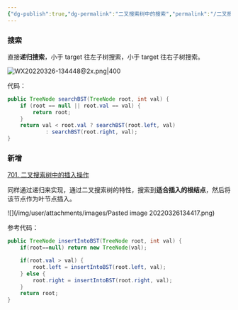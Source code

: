 ```yaml
---
{"dg-publish":true,"dg-permalink":"二叉搜索树中的搜索","permalink":"/二叉搜索树中的搜索/","tags":["树","二叉树","二叉搜索树"]}
---
```



### 搜索

直接**递归搜索**，小于 target 往左子树搜索，小于 target 往右子树搜索。

![WX20220326-134448@2x.png|400](/img/user/attachments/images/WX20220326-134448@2x.png)

代码：

```java
public TreeNode searchBST(TreeNode root, int val) {
    if (root == null || root.val == val) {
		return root;
	}
    return val < root.val ? searchBST(root.left, val) 
            : searchBST(root.right, val);
}
```

### 新增

[701. 二叉搜索树中的插入操作](https://leetcode-cn.com/problems/insert-into-a-binary-search-tree/)

同样通过递归来实现，通过二叉搜索树的特性，搜索到**适合插入的根结点**，然后将该节点作为叶节点插入。

![](/img/user/attachments/images/Pasted image 20220326134417.png)

参考代码：

```java
public TreeNode insertIntoBST(TreeNode root, int val) {
	if(root==null) return new TreeNode(val);

	if(root.val > val) {
		root.left = insertIntoBST(root.left, val);
	} else {
		root.right = insertIntoBST(root.right, val);
	}
	return root;
}
```